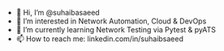 - 👋 Hi, I’m @suhaibasaeed
- 👀 I’m interested in Network Automation, Cloud & DevOps
- 🌱 I’m currently learning Network Testing via Pytest & pyATS
- 📫 How to reach me: linkedin.com/in/suhaibsaeed

<!---
suhaibasaeed/suhaibasaeed is a ✨ special ✨ repository because its `README.md` (this file) appears on your GitHub profile.
You can click the Preview link to take a look at your changes.
--->
